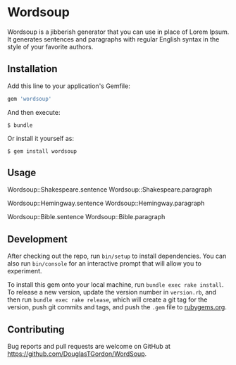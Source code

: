 # Wordsoup

Wordsoup is a jibberish generator that you can use in place of Lorem Ipsum. It generates sentences and paragraphs with regular English syntax in the style of your favorite authors.

## Installation

Add this line to your application's Gemfile:

```ruby
gem 'wordsoup'
```

And then execute:

    $ bundle

Or install it yourself as:

    $ gem install wordsoup

## Usage

Wordsoup::Shakespeare.sentence
Wordsoup::Shakespeare.paragraph

Wordsoup::Hemingway.sentence
Wordsoup::Hemingway.paragraph

Wordsoup::Bible.sentence
Wordsoup::Bible.paragraph

## Development

After checking out the repo, run `bin/setup` to install dependencies. You can also run `bin/console` for an interactive prompt that will allow you to experiment.

To install this gem onto your local machine, run `bundle exec rake install`. To release a new version, update the version number in `version.rb`, and then run `bundle exec rake release`, which will create a git tag for the version, push git commits and tags, and push the `.gem` file to [rubygems.org](https://rubygems.org).

## Contributing

Bug reports and pull requests are welcome on GitHub at https://github.com/DouglasTGordon/WordSoup.
